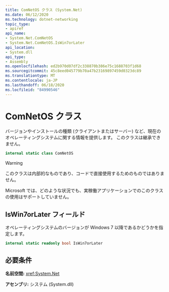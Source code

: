 ```yaml
---
title: ComNetOS クラス (System.Net)
ms.date: 06/12/2020
ms.technology: dotnet-networking
topic_type:
- apiref
api_name:
- System.Net.ComNetOS
- System.Net.ComNetOS.IsWin7orLater
api_location:
- System.dll
api_type:
- Assembly
ms.openlocfilehash: ed2b970d07df2c338870b386e75c1688703f1d68
ms.sourcegitcommit: 45c8eed045779b70a47b23169897459d0323dc89
ms.translationtype: MT
ms.contentlocale: ja-JP
ms.lasthandoff: 06/18/2020
ms.locfileid: "84990546"
---
```

# <a name="comnetos-class"></a>ComNetOS クラス

バージョンやインストールの種類 (クライアントまたはサーバー) など、現在のオペレーティングシステムに関する情報を提供します。 このクラスは継承できません。
  
```csharp  
internal static class ComNetOS
```

> [!WARNING]
> このクラスは内部的なものであり、コードで直接使用するためのものではありません。
>
> Microsoft では、どのような状況でも、実稼働アプリケーションでのこのクラスの使用はサポートしていません。

## <a name="iswin7orlater-field"></a>IsWin7orLater フィールド

オペレーティングシステムのバージョンが Windows 7 以降であるかどうかを指定します。

```csharp
internal static readonly bool IsWin7orLater
```

## <a name="requirements"></a>必要条件

**名前空間:** <xref:System.Net>

**アセンブリ:** システム (System.dll)
